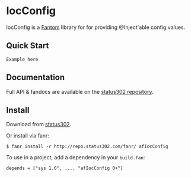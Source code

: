 # IocConfig

IocConfig is a [Fantom](http://fantom.org/) library for for providing @Inject'able config values.



## Quick Start

    Example here


## Documentation

Full API & fandocs are available on the [status302 repository](http://repo.status302.com/doc/afIocConfig/#overview).



## Install

Download from [status302](http://repo.status302.com/browse/afIocConfig).

Or install via fanr:

    $ fanr install -r http://repo.status302.com/fanr/ afIocConfig

To use in a project, add a dependency in your `build.fan`:

    depends = ["sys 1.0", ..., "afIocConfig 0+"]
